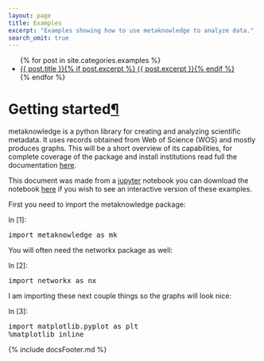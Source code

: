 ```yaml
---
layout: page
title: Examples
excerpt: "Examples showing how to use metaknowledge to analyze data."
search_omit: true
---
```


<ul class="post-list">
{% for post in site.categories.examples %}
  <li><article><a href="{{ site.baseurl }}{{ post.url }}">{{ post.title }}{% if post.excerpt %} <span class="excerpt">{{ post.excerpt }}</span>{% endif %}</a></article></li>
{% endfor %}
</ul>

<div class="cell border-box-sizing text_cell rendered">
<div class="prompt input_prompt">
</div>
<div class="inner_cell">
<div class="text_cell_render border-box-sizing rendered_html">
<h1 id="Getting-started">Getting started<a class="anchor-link" href="#Getting-started">&#182;</a></h1>
</div>
</div>
</div>
<div class="cell border-box-sizing text_cell rendered">
<div class="prompt input_prompt">
</div>
<div class="inner_cell">
<div class="text_cell_render border-box-sizing rendered_html">
<p>metaknowledge is a python library for creating and analyzing scientific metadata. It uses records obtained from Web of Science (WOS) and mostly produces graphs. This will be a short overview of its capabilities, for complete coverage of the package and install institutions read full the documentation <a href="{{ site.baseurl }}/documentation">here</a>.</p>

</div>
</div>
</div>
<div class="cell border-box-sizing text_cell rendered">
<div class="prompt input_prompt">
</div>
<div class="inner_cell">
<div class="text_cell_render border-box-sizing rendered_html">
<p>This document was made from a <a href="https://jupyter.org">jupyter</a> notebook you can download the notebook <a href="{{site.baseurl}}/examples/mkExamples.ipynb">here</a> if you wish to see an interactive version of these examples.</p>

</div>
</div>
</div>
<div class="cell border-box-sizing text_cell rendered">
<div class="prompt input_prompt">
</div>
<div class="inner_cell">
<div class="text_cell_render border-box-sizing rendered_html">
<p>First you need to import the metaknowledge package:</p>

</div>
</div>
</div>
<div class="cell border-box-sizing code_cell rendered">
<div class="input">
<div class="prompt input_prompt">In&nbsp;[1]:</div>
<div class="inner_cell">
    <div class="input_area">
<div class=" highlight hl-ipython3"><pre><span class="kn">import</span> <span class="nn">metaknowledge</span> <span class="k">as</span> <span class="nn">mk</span>
</pre></div>

</div>
</div>
</div>

</div>
<div class="cell border-box-sizing text_cell rendered">
<div class="prompt input_prompt">
</div>
<div class="inner_cell">
<div class="text_cell_render border-box-sizing rendered_html">
<p>You will often need the networkx package as well:</p>

</div>
</div>
</div>
<div class="cell border-box-sizing code_cell rendered">
<div class="input">
<div class="prompt input_prompt">In&nbsp;[2]:</div>
<div class="inner_cell">
    <div class="input_area">
<div class=" highlight hl-ipython3"><pre><span class="kn">import</span> <span class="nn">networkx</span> <span class="k">as</span> <span class="nn">nx</span>
</pre></div>

</div>
</div>
</div>

</div>
<div class="cell border-box-sizing text_cell rendered">
<div class="prompt input_prompt">
</div>
<div class="inner_cell">
<div class="text_cell_render border-box-sizing rendered_html">
<p>I am importing these next couple things so the graphs will look nice:</p>

</div>
</div>
</div>
<div class="cell border-box-sizing code_cell rendered">
<div class="input">
<div class="prompt input_prompt">In&nbsp;[3]:</div>
<div class="inner_cell">
    <div class="input_area">
<div class=" highlight hl-ipython3"><pre><span class="kn">import</span> <span class="nn">matplotlib.pyplot</span> <span class="k">as</span> <span class="nn">plt</span>
<span class="o">%</span><span class="k">matplotlib</span> inline
</pre></div>

</div>
</div>
</div>

</div>
{% include docsFooter.md %}
